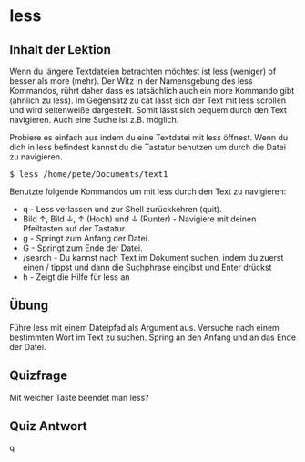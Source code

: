 # less

## Inhalt der Lektion

Wenn du längere Textdateien betrachten möchtest ist less (weniger) of besser als more (mehr). Der Witz in der Namensgebung des less Kommandos, rührt daher dass es tatsächlich auch ein more Kommando gibt (ähnlich zu less). Im Gegensatz zu cat lässt sich der Text mit less scrollen und wird seitenweiße dargestellt. Somit lässt sich bequem durch den Text navigieren. Auch eine Suche ist z.B. möglich.

Probiere es einfach aus indem du eine Textdatei mit less öffnest. Wenn du dich in less befindest kannst du die Tastatur benutzen um durch die Datei zu navigieren.

<pre>$ less /home/pete/Documents/text1</pre>

Benutzte folgende Kommandos um mit less durch den Text zu navigieren:

<ul>
<li>q - Less verlassen und zur Shell zurückkehren (quit).</li>
<li>Bild ↑, Bild ↓, ↑ (Hoch) und ↓ (Runter) - Navigiere mit deinen Pfeiltasten auf der Tastatur.</li>
<li>g - Springt zum Anfang der Datei.</li>
<li>G - Springt zum Ende der Datei.</li>
<li>/search - Du kannst nach Text im Dokument suchen, indem du zuerst einen / tippst und dann die Suchphrase eingibst und Enter drückst</li>
<li>h - Zeigt die Hilfe für less an</li>
</ul>

## Übung

Führe less mit einem Dateipfad als Argument aus. Versuche nach einem bestimmten Wort im Text zu suchen. Spring an den Anfang und an das Ende der Datei.

## Quizfrage

Mit welcher Taste beendet man less?

## Quiz Antwort

q
